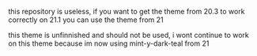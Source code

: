 this repository is useless, if you want to get the theme from 20.3 to work correctly on 21.1 you can use the theme from 21

this theme is unfinnished and should not be used, i wont continue to work on this theme because im now using mint-y-dark-teal from 21
